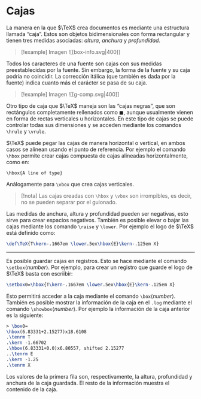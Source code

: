 # Cajas

La manera en la que $\TeX$ crea documentos es mediante una estructura llamada “caja”. Estos son objetos bidimensionales con forma rectangular y tienen tres medidas asociadas: *altura*, *anchura* y *profundidad*.

>[!example] Imagen
> ![[box-info.svg|400]]

Todos los caracteres de una fuente son cajas con sus medidas preestablecidas por la fuente. Sin embargo, la forma de la fuente y su caja podría no coincidir. La corrección itálica (que también es dada por la fuente) indica cuanto más el carácter se pasa de su caja.
>[!example] Imagen
> ![[g-comp.svg|400]]

Otro tipo de caja que $\TeX$ maneja son las “cajas negras”, que son rectángulos completamente rellenados como $\blacksquare$, aunque usualmente vienen en forma de rectas verticales u horizontales. En este tipo de cajas se puede controlar todas sus dimensiones y se acceden mediante los comandos `\hrule` y `\vrule`.

$\TeX$ puede pegar las cajas de manera horizontal o vertical, en ambos casos se alinean usando el punto de referencia. Por ejemplo el comando `\hbox` permite crear cajas compuesta de cajas alineadas horizontalmente, como en:
```
\hbox{A line of type}
```
Análogamente para `\vbox` que crea cajas verticales.

>[!nota]
>Las cajas creadas con `\hbox` y `\vbox` son irrompibles, es decir, no se pueden separar por el guionado.

Las medidas de anchura, altura y profundidad pueden ser negativas, esto sirve para crear espacios negativos. También es posible elevar o bajar las cajas mediante los comando `\raise` y `\lower`. Por ejemplo el logo de $\TeX$ está definido como:
```tex
\def\TeX{T\kern-.1667em \lower.5ex\hbox{E}\kern-.125em X}
```

---
Es posible guardar cajas en registros. Esto se hace mediante el comando `\setbox`⟨_number_⟩. Por ejemplo, para crear un registro que guarde el logo de $\TeX$ basta con escriibir:
```tex
\setbox0=\hbox{T\kern-.1667em \lower.5ex\hbox{E}\kern-.125em X}
```
Esto permitirá acceder a la caja mediante el comando `\box`⟨_number_⟩. También es posible mostrar la información de la caja en el `.log` mediante el comando `\showbox`⟨_number_⟩. Por ejemplo la información de la caja anterior es la siguiente:
```tex
> \box0=
\hbox(6.83331+2.15277)x18.6108
.\tenrm T
.\kern -1.66702
.\hbox(6.83331+0.0)x6.80557, shifted 2.15277
..\tenrm E
.\kern -1.25
.\tenrm X
```
Los valores de la primera fila son, respectivamente, la altura, profundidad y anchura de la caja guardada. El resto de la información muestra el contenido de la caja.